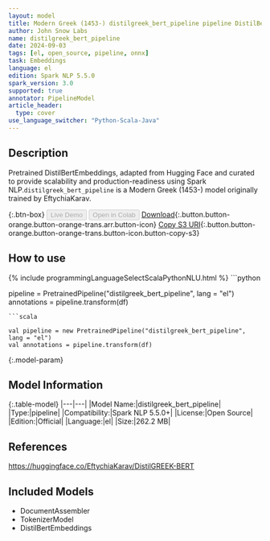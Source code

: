 ```yaml
---
layout: model
title: Modern Greek (1453-) distilgreek_bert_pipeline pipeline DistilBertEmbeddings from EftychiaKarav
author: John Snow Labs
name: distilgreek_bert_pipeline
date: 2024-09-03
tags: [el, open_source, pipeline, onnx]
task: Embeddings
language: el
edition: Spark NLP 5.5.0
spark_version: 3.0
supported: true
annotator: PipelineModel
article_header:
  type: cover
use_language_switcher: "Python-Scala-Java"
---
```


## Description

Pretrained DistilBertEmbeddings, adapted from Hugging Face and curated to provide scalability and production-readiness using Spark NLP.`distilgreek_bert_pipeline` is a Modern Greek (1453-) model originally trained by EftychiaKarav.

{:.btn-box}
<button class="button button-orange" disabled>Live Demo</button>
<button class="button button-orange" disabled>Open in Colab</button>
[Download](https://s3.amazonaws.com/auxdata.johnsnowlabs.com/public/models/distilgreek_bert_pipeline_el_5.5.0_3.0_1725385254930.zip){:.button.button-orange.button-orange-trans.arr.button-icon}
[Copy S3 URI](s3://auxdata.johnsnowlabs.com/public/models/distilgreek_bert_pipeline_el_5.5.0_3.0_1725385254930.zip){:.button.button-orange.button-orange-trans.button-icon.button-copy-s3}

## How to use



<div class="tabs-box" markdown="1">
{% include programmingLanguageSelectScalaPythonNLU.html %}
```python

pipeline = PretrainedPipeline("distilgreek_bert_pipeline", lang = "el")
annotations =  pipeline.transform(df)   

```
```scala

val pipeline = new PretrainedPipeline("distilgreek_bert_pipeline", lang = "el")
val annotations = pipeline.transform(df)

```
</div>

{:.model-param}
## Model Information

{:.table-model}
|---|---|
|Model Name:|distilgreek_bert_pipeline|
|Type:|pipeline|
|Compatibility:|Spark NLP 5.5.0+|
|License:|Open Source|
|Edition:|Official|
|Language:|el|
|Size:|262.2 MB|

## References

https://huggingface.co/EftychiaKarav/DistilGREEK-BERT

## Included Models

- DocumentAssembler
- TokenizerModel
- DistilBertEmbeddings